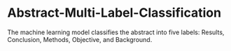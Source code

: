 # Abstract-Multi-Label-Classification
The machine learning model classifies the abstract into five labels: Results, Conclusion, Methods, Objective, and Background.
